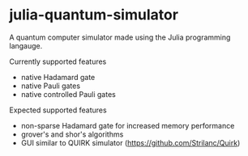 # julia-quantum-simulator

A quantum computer simulator made using the Julia programming langauge.

Currently supported features
- native Hadamard gate
- native Pauli gates
- native controlled Pauli gates

Expected supported features
- non-sparse Hadamard gate for increased memory performance
- grover's and shor's algorithms
- GUI similar to QUIRK simulator (https://github.com/Strilanc/Quirk)
